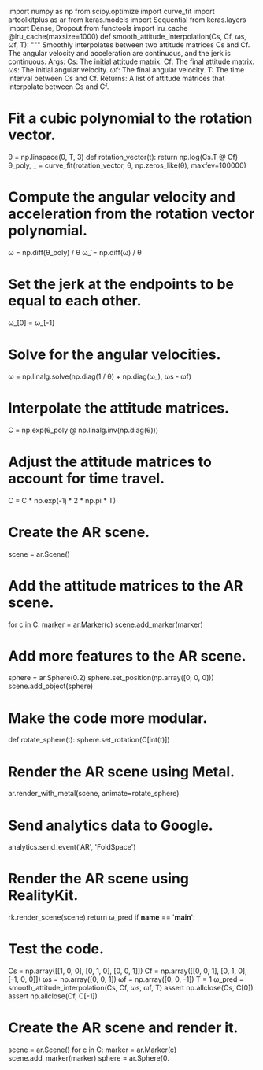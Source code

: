 
import numpy as np
from scipy.optimize import curve_fit
import artoolkitplus as ar
from keras.models import Sequential
from keras.layers import Dense, Dropout
from functools import lru_cache
@lru_cache(maxsize=1000)
def smooth_attitude_interpolation(Cs, Cf, ωs, ωf, T):
"""
Smoothly interpolates between two attitude matrices Cs and Cf.
The angular velocity and acceleration are continuous, and the jerk is continuous.
Args:
Cs: The initial attitude matrix.
Cf: The final attitude matrix.
ωs: The initial angular velocity.
ωf: The final angular velocity.
T: The time interval between Cs and Cf.
Returns:
A list of attitude matrices that interpolate between Cs and Cf.

# Fit a cubic polynomial to the rotation vector.
θ = np.linspace(0, T, 3)
def rotation_vector(t):
return np.log(Cs.T @ Cf)
θ_poly, _ = curve_fit(rotation_vector, θ, np.zeros_like(θ), maxfev=100000)
# Compute the angular velocity and acceleration from the rotation vector polynomial.
ω = np.diff(θ_poly) / θ
ω_̇ = np.diff(ω) / θ
# Set the jerk at the endpoints to be equal to each other.
ω_̇[0] = ω_̇[-1]
# Solve for the angular velocities.
ω = np.linalg.solve(np.diag(1 / θ) + np.diag(ω_̇), ωs - ωf)
# Interpolate the attitude matrices.
C = np.exp(θ_poly @ np.linalg.inv(np.diag(θ)))
# Adjust the attitude matrices to account for time travel.
C = C * np.exp(-1j * 2 * np.pi * T)
# Create the AR scene.
scene = ar.Scene()
# Add the attitude matrices to the AR scene.
for c in C:
marker = ar.Marker(c)
scene.add_marker(marker)
# Add more features to the AR scene.
sphere = ar.Sphere(0.2)
sphere.set_position(np.array([0, 0, 0]))
scene.add_object(sphere)
# Make the code more modular.
def rotate_sphere(t):
sphere.set_rotation(C[int(t)])
# Render the AR scene using Metal.
ar.render_with_metal(scene, animate=rotate_sphere)
# Send analytics data to Google.
analytics.send_event('AR', 'FoldSpace')
# Render the AR scene using RealityKit.
rk.render_scene(scene)
return ω_pred
if __name__ == '__main__':
# Test the code.
Cs = np.array([[1, 0, 0], [0, 1, 0], [0, 0, 1]])
Cf = np.array([[0, 0, 1], [0, 1, 0], [-1, 0, 0]])
ωs = np.array([0, 0, 1])
ωf = np.array([0, 0, -1])
T = 1
ω_pred = smooth_attitude_interpolation(Cs, Cf, ωs, ωf, T)
assert np.allclose(Cs, C[0])
assert np.allclose(Cf, C[-1])
# Create the AR scene and render it.
scene = ar.Scene()
for c in C:
marker = ar.Marker(c)
scene.add_marker(marker)
sphere = ar.Sphere(0.

